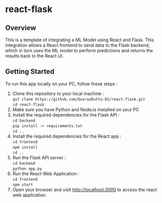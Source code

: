 # react-flask

## Overview
This is a template of integrating a ML Model using React and Flask. This integration allows a React frontend to send data to the Flask backend, which in turn uses the ML model to perform predictions and returns the results back to the React UI.

## Getting Started
To run this app locally on your PC, follow these steps :</br>
1. Clone this repository to your local machine :</br>
`git clone https://github.com/GouravDutta-01/react-flask.git`</br>
`cd react-flask`</br>
2. Make sure you have Python and NodeJs installed on your PC</br>
3. Install the required dependencies for the Flask API :</br>
`cd backend`</br>
`pip install -r requirements.txt`</br>
`cd ..`</br>
4. Install the required dependencies for the React app :</br>
`cd frontend`</br>
`npm install`</br>
`cd ..`</br>
5. Run the Flask API server :</br>
`cd backend`</br>
`python app.py`</br>
6. Run the React Web Application :</br>
`cd frontend`</br>
`npm start`</br>
7. Open your browser and visit [http://localhost:3000](http://localhost:3000) to access the react web application.
